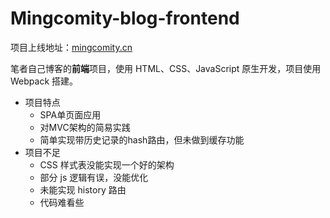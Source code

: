 # Mingcomity-blog-frontend

项目上线地址：[mingcomity.cn]()

笔者自己博客的**前端**项目，使用 HTML、CSS、JavaScript 原生开发，项目使用 Webpack 搭建。

- 项目特点
  - SPA单页面应用
  - 对MVC架构的简易实践
  - 简单实现带历史记录的hash路由，但未做到缓存功能
- 项目不足
  - CSS 样式表没能实现一个好的架构
  - 部分 js 逻辑有误，没能优化
  - 未能实现 history 路由
  - 代码难看些